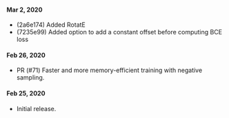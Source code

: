 #### Mar 2, 2020
- (2a6e174) Added RotatE
- (7235e99) Added option to add a constant offset before computing BCE loss

#### Feb 26, 2020
- PR (#71) Faster and more memory-efficient training with negative sampling.


#### Feb 25, 2020

- Initial release.
